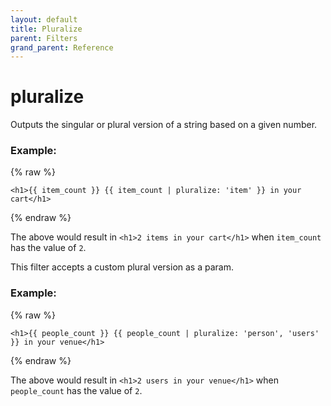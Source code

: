 ```yaml
---
layout: default
title: Pluralize
parent: Filters
grand_parent: Reference
---
```


# pluralize

Outputs the singular or plural version of a string based on a given number.

### Example:

{% raw %}
```liquid
<h1>{{ item_count }} {{ item_count | pluralize: 'item' }} in your cart</h1>
```
{% endraw %}

The above would result in `<h1>2 items in your cart</h1>` when `item_count` has the value of `2`.

This filter accepts a custom plural version as a param.

### Example:

{% raw %}
```liquid
<h1>{{ people_count }} {{ people_count | pluralize: 'person', 'users' }} in your venue</h1>
```
{% endraw %}

The above would result in `<h1>2 users in your venue</h1>` when `people_count` has the value of `2`.
